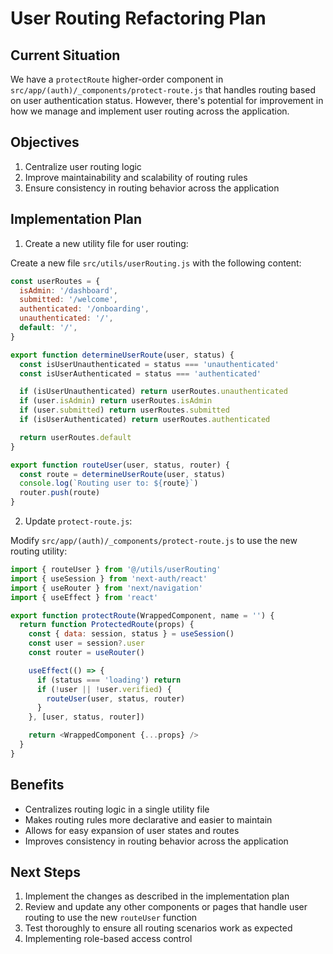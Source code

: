 # User Routing Refactoring Plan

## Current Situation

We have a `protectRoute` higher-order component in `src/app/(auth)/_components/protect-route.js` that handles routing based on user authentication status. However, there's potential for improvement in how we manage and implement user routing across the application.

## Objectives

1. Centralize user routing logic
2. Improve maintainability and scalability of routing rules
3. Ensure consistency in routing behavior across the application

## Implementation Plan

1. Create a new utility file for user routing:

Create a new file `src/utils/userRouting.js` with the following content:

```javascript
const userRoutes = {
  isAdmin: '/dashboard',
  submitted: '/welcome',
  authenticated: '/onboarding',
  unauthenticated: '/',
  default: '/',
}

export function determineUserRoute(user, status) {
  const isUserUnauthenticated = status === 'unauthenticated'
  const isUserAuthenticated = status === 'authenticated'

  if (isUserUnauthenticated) return userRoutes.unauthenticated
  if (user.isAdmin) return userRoutes.isAdmin
  if (user.submitted) return userRoutes.submitted
  if (isUserAuthenticated) return userRoutes.authenticated

  return userRoutes.default
}

export function routeUser(user, status, router) {
  const route = determineUserRoute(user, status)
  console.log(`Routing user to: ${route}`)
  router.push(route)
}
```

2. Update `protect-route.js`:

Modify `src/app/(auth)/_components/protect-route.js` to use the new routing utility:

```javascript
import { routeUser } from '@/utils/userRouting'
import { useSession } from 'next-auth/react'
import { useRouter } from 'next/navigation'
import { useEffect } from 'react'

export function protectRoute(WrappedComponent, name = '') {
  return function ProtectedRoute(props) {
    const { data: session, status } = useSession()
    const user = session?.user
    const router = useRouter()

    useEffect(() => {
      if (status === 'loading') return
      if (!user || !user.verified) {
        routeUser(user, status, router)
      }
    }, [user, status, router])

    return <WrappedComponent {...props} />
  }
}
```

## Benefits

- Centralizes routing logic in a single utility file
- Makes routing rules more declarative and easier to maintain
- Allows for easy expansion of user states and routes
- Improves consistency in routing behavior across the application

## Next Steps

1. Implement the changes as described in the implementation plan
2. Review and update any other components or pages that handle user routing to use the new `routeUser` function
3. Test thoroughly to ensure all routing scenarios work as expected
4. Implementing role-based access control
